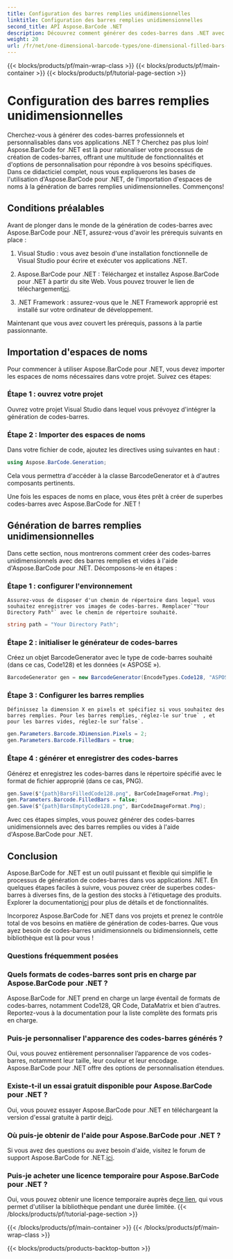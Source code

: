 ```yaml
---
title: Configuration des barres remplies unidimensionnelles
linktitle: Configuration des barres remplies unidimensionnelles
second_title: API Aspose.BarCode .NET
description: Découvrez comment générer des codes-barres dans .NET avec Aspose.BarCode for .NET. Ce didacticiel complet couvre tout, de l'importation d'espaces de noms à la création de codes-barres unidimensionnels.
weight: 20
url: /fr/net/one-dimensional-barcode-types/one-dimensional-filled-bars-configuration/
---
```


{{< blocks/products/pf/main-wrap-class >}}
{{< blocks/products/pf/main-container >}}
{{< blocks/products/pf/tutorial-page-section >}}

# Configuration des barres remplies unidimensionnelles


Cherchez-vous à générer des codes-barres professionnels et personnalisables dans vos applications .NET ? Cherchez pas plus loin! Aspose.BarCode for .NET est là pour rationaliser votre processus de création de codes-barres, offrant une multitude de fonctionnalités et d'options de personnalisation pour répondre à vos besoins spécifiques. Dans ce didacticiel complet, nous vous expliquerons les bases de l'utilisation d'Aspose.BarCode pour .NET, de l'importation d'espaces de noms à la génération de barres remplies unidimensionnelles. Commençons!

## Conditions préalables

Avant de plonger dans le monde de la génération de codes-barres avec Aspose.BarCode pour .NET, assurez-vous d'avoir les prérequis suivants en place :

1. Visual Studio : vous avez besoin d'une installation fonctionnelle de Visual Studio pour écrire et exécuter vos applications .NET.

2.  Aspose.BarCode pour .NET : Téléchargez et installez Aspose.BarCode pour .NET à partir du site Web. Vous pouvez trouver le lien de téléchargement[ici](https://releases.aspose.com/barcode/net/).

3. .NET Framework : assurez-vous que le .NET Framework approprié est installé sur votre ordinateur de développement.

Maintenant que vous avez couvert les prérequis, passons à la partie passionnante.

## Importation d'espaces de noms

Pour commencer à utiliser Aspose.BarCode pour .NET, vous devez importer les espaces de noms nécessaires dans votre projet. Suivez ces étapes:

### Étape 1 : ouvrez votre projet
   Ouvrez votre projet Visual Studio dans lequel vous prévoyez d'intégrer la génération de codes-barres.

### Étape 2 : Importer des espaces de noms
   Dans votre fichier de code, ajoutez les directives using suivantes en haut :

   ```csharp
   using Aspose.BarCode.Generation;
   ```

   Cela vous permettra d'accéder à la classe BarcodeGenerator et à d'autres composants pertinents.

Une fois les espaces de noms en place, vous êtes prêt à créer de superbes codes-barres avec Aspose.BarCode for .NET !

## Génération de barres remplies unidimensionnelles

Dans cette section, nous montrerons comment créer des codes-barres unidimensionnels avec des barres remplies et vides à l'aide d'Aspose.BarCode pour .NET. Décomposons-le en étapes :

### Étape 1 : configurer l'environnement
    Assurez-vous de disposer d'un chemin de répertoire dans lequel vous souhaitez enregistrer vos images de codes-barres. Remplacer`"Your Directory Path"` avec le chemin de répertoire souhaité.

   ```csharp
   string path = "Your Directory Path";
   ```

### Étape 2 : initialiser le générateur de codes-barres
   Créez un objet BarcodeGenerator avec le type de code-barres souhaité (dans ce cas, Code128) et les données (« ASPOSE »).

   ```csharp
   BarcodeGenerator gen = new BarcodeGenerator(EncodeTypes.Code128, "ASPOSE");
   ```

### Étape 3 : Configurer les barres remplies
    Définissez la dimension X en pixels et spécifiez si vous souhaitez des barres remplies. Pour les barres remplies, réglez-le sur`true` , et pour les barres vides, réglez-le sur`false`.

   ```csharp
   gen.Parameters.Barcode.XDimension.Pixels = 2;
   gen.Parameters.Barcode.FilledBars = true;
   ```

### Étape 4 : générer et enregistrer des codes-barres
   Générez et enregistrez les codes-barres dans le répertoire spécifié avec le format de fichier approprié (dans ce cas, PNG).

   ```csharp
   gen.Save($"{path}BarsFilledCode128.png", BarCodeImageFormat.Png);
   gen.Parameters.Barcode.FilledBars = false;
   gen.Save($"{path}BarsEmptyCode128.png", BarCodeImageFormat.Png);
   ```

Avec ces étapes simples, vous pouvez générer des codes-barres unidimensionnels avec des barres remplies ou vides à l'aide d'Aspose.BarCode pour .NET.

## Conclusion

Aspose.BarCode for .NET est un outil puissant et flexible qui simplifie le processus de génération de codes-barres dans vos applications .NET. En quelques étapes faciles à suivre, vous pouvez créer de superbes codes-barres à diverses fins, de la gestion des stocks à l'étiquetage des produits. Explorer la documentation[ici](https://reference.aspose.com/barcode/net/) pour plus de détails et de fonctionnalités.

Incorporez Aspose.BarCode for .NET dans vos projets et prenez le contrôle total de vos besoins en matière de génération de codes-barres. Que vous ayez besoin de codes-barres unidimensionnels ou bidimensionnels, cette bibliothèque est là pour vous !

### Questions fréquemment posées

### Quels formats de codes-barres sont pris en charge par Aspose.BarCode pour .NET ?
Aspose.BarCode for .NET prend en charge un large éventail de formats de codes-barres, notamment Code128, QR Code, DataMatrix et bien d'autres. Reportez-vous à la documentation pour la liste complète des formats pris en charge.

### Puis-je personnaliser l'apparence des codes-barres générés ?
Oui, vous pouvez entièrement personnaliser l’apparence de vos codes-barres, notamment leur taille, leur couleur et leur encodage. Aspose.BarCode pour .NET offre des options de personnalisation étendues.

### Existe-t-il un essai gratuit disponible pour Aspose.BarCode pour .NET ?
Oui, vous pouvez essayer Aspose.BarCode pour .NET en téléchargeant la version d'essai gratuite à partir de[ici](https://releases.aspose.com/).

### Où puis-je obtenir de l'aide pour Aspose.BarCode pour .NET ?
 Si vous avez des questions ou avez besoin d'aide, visitez le forum de support Aspose.BarCode for .NET.[ici](https://forum.aspose.com/c/barcode/13).

### Puis-je acheter une licence temporaire pour Aspose.BarCode pour .NET ?
 Oui, vous pouvez obtenir une licence temporaire auprès de[ce lien](https://purchase.aspose.com/temporary-license/), qui vous permet d'utiliser la bibliothèque pendant une durée limitée.
{{< /blocks/products/pf/tutorial-page-section >}}

{{< /blocks/products/pf/main-container >}}
{{< /blocks/products/pf/main-wrap-class >}}

{{< blocks/products/products-backtop-button >}}
